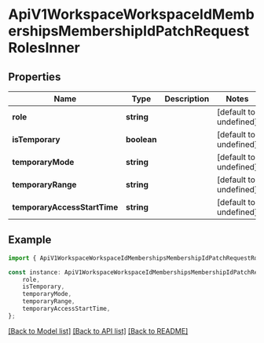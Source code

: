 # ApiV1WorkspaceWorkspaceIdMembershipsMembershipIdPatchRequestRolesInner


## Properties

Name | Type | Description | Notes
------------ | ------------- | ------------- | -------------
**role** | **string** |  | [default to undefined]
**isTemporary** | **boolean** |  | [default to undefined]
**temporaryMode** | **string** |  | [default to undefined]
**temporaryRange** | **string** |  | [default to undefined]
**temporaryAccessStartTime** | **string** |  | [default to undefined]

## Example

```typescript
import { ApiV1WorkspaceWorkspaceIdMembershipsMembershipIdPatchRequestRolesInner } from './api';

const instance: ApiV1WorkspaceWorkspaceIdMembershipsMembershipIdPatchRequestRolesInner = {
    role,
    isTemporary,
    temporaryMode,
    temporaryRange,
    temporaryAccessStartTime,
};
```

[[Back to Model list]](../README.md#documentation-for-models) [[Back to API list]](../README.md#documentation-for-api-endpoints) [[Back to README]](../README.md)
